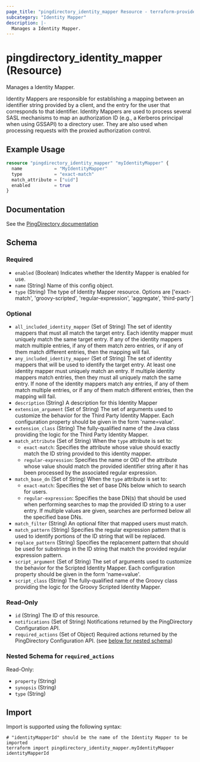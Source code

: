 ```yaml
---
page_title: "pingdirectory_identity_mapper Resource - terraform-provider-pingdirectory"
subcategory: "Identity Mapper"
description: |-
  Manages a Identity Mapper.
---
```


# pingdirectory_identity_mapper (Resource)

Manages a Identity Mapper.

Identity Mappers are responsible for establishing a mapping between an identifier string provided by a client, and the entry for the user that corresponds to that identifier. Identity Mappers are used to process several SASL mechanisms to map an authorization ID (e.g., a Kerberos principal when using GSSAPI) to a directory user. They are also used when processing requests with the proxied authorization control.

## Example Usage

```terraform
resource "pingdirectory_identity_mapper" "myIdentityMapper" {
  name            = "MyIdentityMapper"
  type            = "exact-match"
  match_attribute = ["uid"]
  enabled         = true
}
```

## Documentation
See the [PingDirectory documentation](https://docs.pingidentity.com/r/en-us/pingdirectory-93/pd_cs_config_identity_mapper)

<!-- schema generated by tfplugindocs -->
## Schema

### Required

- `enabled` (Boolean) Indicates whether the Identity Mapper is enabled for use.
- `name` (String) Name of this config object.
- `type` (String) The type of Identity Mapper resource. Options are ['exact-match', 'groovy-scripted', 'regular-expression', 'aggregate', 'third-party']

### Optional

- `all_included_identity_mapper` (Set of String) The set of identity mappers that must all match the target entry. Each identity mapper must uniquely match the same target entry. If any of the identity mappers match multiple entries, if any of them match zero entries, or if any of them match different entries, then the mapping will fail.
- `any_included_identity_mapper` (Set of String) The set of identity mappers that will be used to identify the target entry. At least one identity mapper must uniquely match an entry. If multiple identity mappers match entries, then they must all uniquely match the same entry. If none of the identity mappers match any entries, if any of them match multiple entries, or if any of them match different entries, then the mapping will fail.
- `description` (String) A description for this Identity Mapper
- `extension_argument` (Set of String) The set of arguments used to customize the behavior for the Third Party Identity Mapper. Each configuration property should be given in the form 'name=value'.
- `extension_class` (String) The fully-qualified name of the Java class providing the logic for the Third Party Identity Mapper.
- `match_attribute` (Set of String) When the `type` attribute is set to:
  - `exact-match`: Specifies the attribute whose value should exactly match the ID string provided to this identity mapper.
  - `regular-expression`: Specifies the name or OID of the attribute whose value should match the provided identifier string after it has been processed by the associated regular expression.
- `match_base_dn` (Set of String) When the `type` attribute is set to:
  - `exact-match`: Specifies the set of base DNs below which to search for users.
  - `regular-expression`: Specifies the base DN(s) that should be used when performing searches to map the provided ID string to a user entry. If multiple values are given, searches are performed below all the specified base DNs.
- `match_filter` (String) An optional filter that mapped users must match.
- `match_pattern` (String) Specifies the regular expression pattern that is used to identify portions of the ID string that will be replaced.
- `replace_pattern` (String) Specifies the replacement pattern that should be used for substrings in the ID string that match the provided regular expression pattern.
- `script_argument` (Set of String) The set of arguments used to customize the behavior for the Scripted Identity Mapper. Each configuration property should be given in the form 'name=value'.
- `script_class` (String) The fully-qualified name of the Groovy class providing the logic for the Groovy Scripted Identity Mapper.

### Read-Only

- `id` (String) The ID of this resource.
- `notifications` (Set of String) Notifications returned by the PingDirectory Configuration API.
- `required_actions` (Set of Object) Required actions returned by the PingDirectory Configuration API. (see [below for nested schema](#nestedatt--required_actions))

<a id="nestedatt--required_actions"></a>
### Nested Schema for `required_actions`

Read-Only:

- `property` (String)
- `synopsis` (String)
- `type` (String)

## Import

Import is supported using the following syntax:

```shell
# "identityMapperId" should be the name of the Identity Mapper to be imported
terraform import pingdirectory_identity_mapper.myIdentityMapper identityMapperId
```

